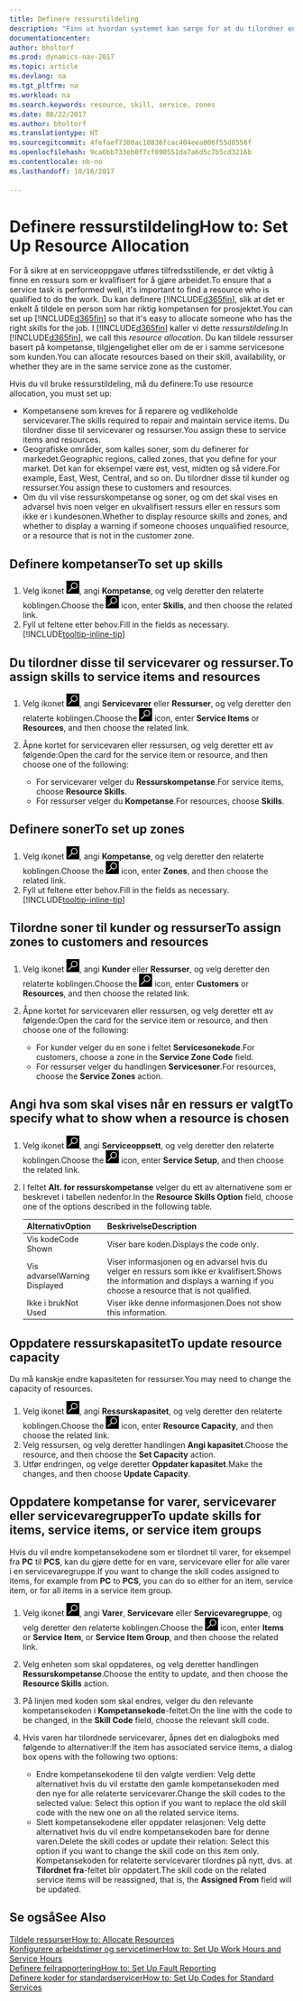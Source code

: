 ```yaml
---
title: Definere ressurstildeling
description: "Finn ut hvordan systemet kan sørge for at du tilordner en person som ikke har de nødvendige kompetansen til å yte service."
documentationcenter: 
author: bholtorf
ms.prod: dynamics-nav-2017
ms.topic: article
ms.devlang: na
ms.tgt_pltfrm: na
ms.workload: na
ms.search.keywords: resource, skill, service, zones
ms.date: 08/22/2017
ms.author: bholtorf
ms.translationtype: HT
ms.sourcegitcommit: 4fefaef7380ac10836fcac404eea006f55d8556f
ms.openlocfilehash: 9ca6bb733eb0f7cf090551da7a6d5c7b5cd3216b
ms.contentlocale: nb-no
ms.lasthandoff: 10/16/2017

---
```


# <a name="how-to-set-up-resource-allocation"></a><span data-ttu-id="919bc-103">Definere ressurstildeling</span><span class="sxs-lookup"><span data-stu-id="919bc-103">How to: Set Up Resource Allocation</span></span>
<span data-ttu-id="919bc-104">For å sikre at en serviceoppgave utføres tilfredsstillende, er det viktig å finne en ressurs som er kvalifisert for å gjøre arbeidet.</span><span class="sxs-lookup"><span data-stu-id="919bc-104">To ensure that a service task is performed well, it's important to find a resource who is qualified to do the work.</span></span> <span data-ttu-id="919bc-105">Du kan definere [!INCLUDE[d365fin](includes/d365fin_md.md)], slik at det er enkelt å tildele en person som har riktig kompetansen for prosjektet.</span><span class="sxs-lookup"><span data-stu-id="919bc-105">You can set up [!INCLUDE[d365fin](includes/d365fin_md.md)] so that it's easy to allocate someone who has the right skills for the job.</span></span> <span data-ttu-id="919bc-106">I [!INCLUDE[d365fin](includes/d365fin_md.md)] kaller vi dette _ressurstildeling_.</span><span class="sxs-lookup"><span data-stu-id="919bc-106">In [!INCLUDE[d365fin](includes/d365fin_md.md)], we call this _resource allocation_.</span></span> <span data-ttu-id="919bc-107">Du kan tildele ressurser basert på kompetanse, tilgjengelighet eller om de er i samme servicesone som kunden.</span><span class="sxs-lookup"><span data-stu-id="919bc-107">You can allocate resources based on their skill, availability, or whether they are in the same service zone as the customer.</span></span> 

<span data-ttu-id="919bc-108">Hvis du vil bruke ressurstildeling, må du definere:</span><span class="sxs-lookup"><span data-stu-id="919bc-108">To use resource allocation, you must set up:</span></span>  
  
* <span data-ttu-id="919bc-109">Kompetansene som kreves for å reparere og vedlikeholde servicevarer.</span><span class="sxs-lookup"><span data-stu-id="919bc-109">The skills required to repair and maintain service items.</span></span> <span data-ttu-id="919bc-110">Du tilordner disse til servicevarer og ressurser.</span><span class="sxs-lookup"><span data-stu-id="919bc-110">You assign these to service items and resources.</span></span>  
* <span data-ttu-id="919bc-111">Geografiske områder, som kalles soner, som du definerer for markedet.</span><span class="sxs-lookup"><span data-stu-id="919bc-111">Geographic regions, called zones, that you define for your market.</span></span> <span data-ttu-id="919bc-112">Det kan for eksempel være øst, vest, midten og så videre.</span><span class="sxs-lookup"><span data-stu-id="919bc-112">For example, East, West, Central, and so on.</span></span> <span data-ttu-id="919bc-113">Du tilordner disse til kunder og ressurser.</span><span class="sxs-lookup"><span data-stu-id="919bc-113">You assign these to customers and resources.</span></span>  
* <span data-ttu-id="919bc-114">Om du vil vise ressurskompetanse og soner, og om det skal vises en advarsel hvis noen velger en ukvalifisert ressurs eller en ressurs som ikke er i kundesonen.</span><span class="sxs-lookup"><span data-stu-id="919bc-114">Whether to display resource skills and zones, and whether to display a warning if someone chooses unqualified resource, or a resource that is not in the customer zone.</span></span>  

## <a name="to-set-up-skills"></a><span data-ttu-id="919bc-115">Definere kompetanser</span><span class="sxs-lookup"><span data-stu-id="919bc-115">To set up skills</span></span>
1. <span data-ttu-id="919bc-116">Velg ikonet ![Søk etter side eller rapport](media/ui-search/search_small.png "Søk etter side eller rapport"), angi **Kompetanse**, og velg deretter den relaterte koblingen.</span><span class="sxs-lookup"><span data-stu-id="919bc-116">Choose the ![Search for Page or Report](media/ui-search/search_small.png "Search for Page or Report icon") icon, enter **Skills**, and then choose the related link.</span></span>  
2. <span data-ttu-id="919bc-117">Fyll ut feltene etter behov.</span><span class="sxs-lookup"><span data-stu-id="919bc-117">Fill in the fields as necessary.</span></span> [!INCLUDE[tooltip-inline-tip](includes/tooltip-inline-tip_md.md)]  

## <a name="to-assign-skills-to-service-items-and-resources"></a><span data-ttu-id="919bc-118">Du tilordner disse til servicevarer og ressurser.</span><span class="sxs-lookup"><span data-stu-id="919bc-118">To assign skills to service items and resources</span></span>
1. <span data-ttu-id="919bc-119">Velg ikonet ![Søk etter side eller rapport](media/ui-search/search_small.png "Søk etter side eller rapport"), angi **Servicevarer** eller **Ressurser**, og velg deretter den relaterte koblingen.</span><span class="sxs-lookup"><span data-stu-id="919bc-119">Choose the ![Search for Page or Report](media/ui-search/search_small.png "Search for Page or Report icon") icon, enter **Service Items** or **Resources**, and then choose the related link.</span></span>  
2. <span data-ttu-id="919bc-120">Åpne kortet for servicevaren eller ressursen, og velg deretter ett av følgende:</span><span class="sxs-lookup"><span data-stu-id="919bc-120">Open the card for the service item or resource, and then choose one of the following:</span></span>  
  
    * <span data-ttu-id="919bc-121">For servicevarer velger du **Ressurskompetanse**.</span><span class="sxs-lookup"><span data-stu-id="919bc-121">For service items, choose **Resource Skills**.</span></span>  
    * <span data-ttu-id="919bc-122">For ressurser velger du **Kompetanse**.</span><span class="sxs-lookup"><span data-stu-id="919bc-122">For resources, choose **Skills**.</span></span>  

## <a name="to-set-up-zones"></a><span data-ttu-id="919bc-123">Definere soner</span><span class="sxs-lookup"><span data-stu-id="919bc-123">To set up zones</span></span>
1. <span data-ttu-id="919bc-124">Velg ikonet ![Søk etter side eller rapport](media/ui-search/search_small.png "Søk etter side eller rapport"), angi **Kompetanse**, og velg deretter den relaterte koblingen.</span><span class="sxs-lookup"><span data-stu-id="919bc-124">Choose the ![Search for Page or Report](media/ui-search/search_small.png "Search for Page or Report icon") icon, enter **Zones**, and then choose the related link.</span></span>  
2. <span data-ttu-id="919bc-125">Fyll ut feltene etter behov.</span><span class="sxs-lookup"><span data-stu-id="919bc-125">Fill in the fields as necessary.</span></span> [!INCLUDE[tooltip-inline-tip](includes/tooltip-inline-tip_md.md)]  

## <a name="to-assign-zones-to-customers-and-resources"></a><span data-ttu-id="919bc-126">Tilordne soner til kunder og ressurser</span><span class="sxs-lookup"><span data-stu-id="919bc-126">To assign zones to customers and resources</span></span> 
1. <span data-ttu-id="919bc-127">Velg ikonet ![Søk etter side eller rapport](media/ui-search/search_small.png "Søk etter side eller rapport"), angi **Kunder** eller **Ressurser**, og velg deretter den relaterte koblingen.</span><span class="sxs-lookup"><span data-stu-id="919bc-127">Choose the ![Search for Page or Report](media/ui-search/search_small.png "Search for Page or Report icon") icon, enter **Customers** or **Resources**, and then choose the related link.</span></span>  
2. <span data-ttu-id="919bc-128">Åpne kortet for servicevaren eller ressursen, og velg deretter ett av følgende:</span><span class="sxs-lookup"><span data-stu-id="919bc-128">Open the card for the service item or resource, and then choose one of the following:</span></span>  
  
    * <span data-ttu-id="919bc-129">For kunder velger du en sone i feltet **Servicesonekode**.</span><span class="sxs-lookup"><span data-stu-id="919bc-129">For customers, choose a zone in the **Service Zone Code** field.</span></span>  
    * <span data-ttu-id="919bc-130">For ressurser velger du handlingen **Servicesoner**.</span><span class="sxs-lookup"><span data-stu-id="919bc-130">For resources, choose the **Service Zones** action.</span></span>  

## <a name="to-specify-what-to-show-when-a-resource-is-chosen"></a><span data-ttu-id="919bc-131">Angi hva som skal vises når en ressurs er valgt</span><span class="sxs-lookup"><span data-stu-id="919bc-131">To specify what to show when a resource is chosen</span></span>
1. <span data-ttu-id="919bc-132">Velg ikonet ![Søk etter side eller rapport](media/ui-search/search_small.png "Søk etter side eller rapport"), angi **Serviceoppsett**, og velg deretter den relaterte koblingen.</span><span class="sxs-lookup"><span data-stu-id="919bc-132">Choose the ![Search for Page or Report](media/ui-search/search_small.png "Search for Page or Report icon") icon, enter **Service Setup**, and then choose the related link.</span></span> 
2. <span data-ttu-id="919bc-133">I feltet **Alt. for ressurskompetanse** velger du ett av alternativene som er beskrevet i tabellen nedenfor.</span><span class="sxs-lookup"><span data-stu-id="919bc-133">In the **Resource Skills Option** field, choose one of the options described in the following table.</span></span>  
  
    |<span data-ttu-id="919bc-134">**Alternativ**</span><span class="sxs-lookup"><span data-stu-id="919bc-134">**Option**</span></span>|<span data-ttu-id="919bc-135">**Beskrivelse**</span><span class="sxs-lookup"><span data-stu-id="919bc-135">**Description**</span></span>|  
    |------------|-------------|  
    |<span data-ttu-id="919bc-136">Vis kode</span><span class="sxs-lookup"><span data-stu-id="919bc-136">Code Shown</span></span> | <span data-ttu-id="919bc-137">Viser bare koden.</span><span class="sxs-lookup"><span data-stu-id="919bc-137">Displays the code only.</span></span>|  
    |<span data-ttu-id="919bc-138">Vis advarsel</span><span class="sxs-lookup"><span data-stu-id="919bc-138">Warning Displayed</span></span> | <span data-ttu-id="919bc-139">Viser informasjonen og en advarsel hvis du velger en ressurs som ikke er kvalifisert.</span><span class="sxs-lookup"><span data-stu-id="919bc-139">Shows the information and displays a warning if you choose a resource that is not qualified.</span></span>|  
    |<span data-ttu-id="919bc-140">Ikke i bruk</span><span class="sxs-lookup"><span data-stu-id="919bc-140">Not Used</span></span> | <span data-ttu-id="919bc-141">Viser ikke denne informasjonen.</span><span class="sxs-lookup"><span data-stu-id="919bc-141">Does not show this information.</span></span>|  

## <a name="to-update-resource-capacity"></a><span data-ttu-id="919bc-142">Oppdatere ressurskapasitet</span><span class="sxs-lookup"><span data-stu-id="919bc-142">To update resource capacity</span></span>  
<span data-ttu-id="919bc-143">Du må kanskje endre kapasiteten for ressurser.</span><span class="sxs-lookup"><span data-stu-id="919bc-143">You may need to change the capacity of resources.</span></span>  
  
1. <span data-ttu-id="919bc-144">Velg ikonet ![Søk etter side eller rapport](media/ui-search/search_small.png "Søk etter side eller rapport"), angi **Ressurskapasitet**, og velg deretter den relaterte koblingen.</span><span class="sxs-lookup"><span data-stu-id="919bc-144">Choose the ![Search for Page or Report](media/ui-search/search_small.png "Search for Page or Report icon") icon, enter **Resource Capacity**, and then choose the related link.</span></span>  
2. <span data-ttu-id="919bc-145">Velg ressursen, og velg deretter handlingen **Angi kapasitet**.</span><span class="sxs-lookup"><span data-stu-id="919bc-145">Choose the resource, and then choose the **Set Capacity** action.</span></span>  
3. <span data-ttu-id="919bc-146">Utfør endringen, og velge deretter **Oppdater kapasitet**.</span><span class="sxs-lookup"><span data-stu-id="919bc-146">Make the changes, and then choose **Update Capacity**.</span></span>  

## <a name="to-update-skills-for-items-service-items-or-service-item-groups"></a><span data-ttu-id="919bc-147">Oppdatere kompetanse for varer, servicevarer eller servicevaregrupper</span><span class="sxs-lookup"><span data-stu-id="919bc-147">To update skills for items, service items, or service item groups</span></span>
<span data-ttu-id="919bc-148">Hvis du vil endre kompetansekodene som er tilordnet til varer, for eksempel fra **PC** til **PCS**, kan du gjøre dette for en vare, servicevare eller for alle varer i en servicevaregruppe.</span><span class="sxs-lookup"><span data-stu-id="919bc-148">If you want to change the skill codes assigned to items, for example from **PC** to **PCS**, you can do so either for an item, service item, or for all items in a service item group.</span></span>  
  
1. <span data-ttu-id="919bc-149">Velg ikonet ![Søk etter side eller rapport](media/ui-search/search_small.png "Søk etter side eller rapport"), angi **Varer**, **Servicevare** eller **Servicevaregruppe**, og velg deretter den relaterte koblingen.</span><span class="sxs-lookup"><span data-stu-id="919bc-149">Choose the ![Search for Page or Report](media/ui-search/search_small.png "Search for Page or Report icon") icon, enter **Items** or **Service Item**, or **Service Item Group**, and then choose the related link.</span></span>  
2. <span data-ttu-id="919bc-150">Velg enheten som skal oppdateres, og velg deretter handlingen **Ressurskompetanse**.</span><span class="sxs-lookup"><span data-stu-id="919bc-150">Choose the entity to update, and then choose the **Resource Skills** action.</span></span>  
3. <span data-ttu-id="919bc-151">På linjen med koden som skal endres, velger du den relevante kompetansekoden i **Kompetansekode**-feltet.</span><span class="sxs-lookup"><span data-stu-id="919bc-151">On the line with the code to be changed, in the **Skill Code** field, choose the relevant skill code.</span></span>  
4.  <span data-ttu-id="919bc-152">Hvis varen har tilordnede servicevarer, åpnes det en dialogboks med følgende to alternativer:</span><span class="sxs-lookup"><span data-stu-id="919bc-152">If the item has associated service items, a dialog box opens with the following two options:</span></span>  
  
    * <span data-ttu-id="919bc-153">Endre kompetansekodene til den valgte verdien: Velg dette alternativet hvis du vil erstatte den gamle kompetansekoden med den nye for alle relaterte servicevarer.</span><span class="sxs-lookup"><span data-stu-id="919bc-153">Change the skill codes to the selected value: Select this option if you want to replace the old skill code with the new one on all the related service items.</span></span>  
    * <span data-ttu-id="919bc-154">Slett kompetansekodene eller oppdater relasjonen: Velg dette alternativet hvis du vil endre kompetansekoden bare for denne varen.</span><span class="sxs-lookup"><span data-stu-id="919bc-154">Delete the skill codes or update their relation: Select this option if you want to change the skill code on this item only.</span></span> <span data-ttu-id="919bc-155">Kompetansekoden for relaterte servicevarer tilordnes på nytt, dvs. at **Tilordnet fra**-feltet blir oppdatert.</span><span class="sxs-lookup"><span data-stu-id="919bc-155">The skill code on the related service items will be reassigned, that is, the **Assigned From** field will be updated.</span></span>  
  
## <a name="see-also"></a><span data-ttu-id="919bc-156">Se også</span><span class="sxs-lookup"><span data-stu-id="919bc-156">See Also</span></span>
[<span data-ttu-id="919bc-157">Tildele ressurser</span><span class="sxs-lookup"><span data-stu-id="919bc-157">How to: Allocate Resources</span></span>](service-how-to-allocate-resources.md)  
[<span data-ttu-id="919bc-158">Konfigurere arbeidstimer og servicetimer</span><span class="sxs-lookup"><span data-stu-id="919bc-158">How to: Set Up Work Hours and Service Hours</span></span>](service-how-setup-work-service-hours.md)  
[<span data-ttu-id="919bc-159">Definere feilrapportering</span><span class="sxs-lookup"><span data-stu-id="919bc-159">How to: Set Up Fault Reporting</span></span>](service-how-setup-fault-reporting.md)  
[<span data-ttu-id="919bc-160">Definere koder for standardservicer</span><span class="sxs-lookup"><span data-stu-id="919bc-160">How to: Set Up Codes for Standard Services</span></span>](service-how-setup-service-coding.md)  
 


